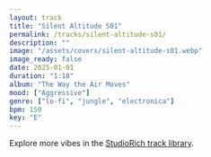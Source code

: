 ```yaml
---
layout: track
title: "Silent Altitude S01"
permalink: /tracks/silent-altitude-s01/
description: ""
image: "/assets/covers/silent-altitude-s01.webp"
image_ready: false
date: 2025-01-01
duration: "1:18"
album: "The Way the Air Moves"
mood: ["Aggressive"]
genre: ["lo-fi", "jungle", "electronica"]
bpm: 150
key: "E"
---
```


Explore more vibes in the [StudioRich track library](/tracks/).
